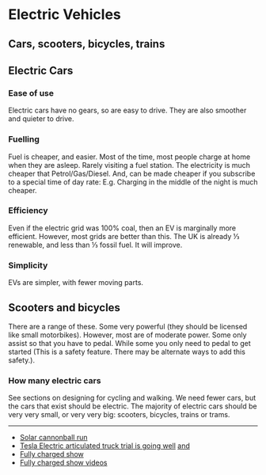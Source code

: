 # Electric Vehicles

## Cars, scooters, bicycles, trains

## Electric Cars
### Ease of use
Electric cars have no gears, so are easy to drive. They are also smoother and quieter to drive.

### Fuelling
Fuel is cheaper, and easier. Most of the time, most people charge at home when they are asleep. Rarely visiting a fuel station. The electricity is much cheaper that Petrol/Gas/Diesel. And, can be made cheaper if you subscribe to a special time of day rate: E.g. Charging in the middle of the night is much cheaper.

### Efficiency
Even if the electric grid was 100% coal, then an EV is marginally more efficient. However, most grids are better than this. The UK is already ⅓ renewable, and less than ⅓ fossil fuel. It will improve.

### Simplicity
EVs are simpler, with fewer moving parts.

## Scooters and bicycles
There are a range of these. Some very powerful (they should be licensed like small motorbikes). However, most are of moderate power. Some only assist so that you have to pedal. While some you only need to pedal to get started (This is a safety feature. There may be alternate ways to add this safety.). 

### How many electric cars
See sections on designing for cycling and walking. We need fewer cars, but the cars that exist should be electric. The majority of electric cars should be very very small, or very very big: scooters, bicycles, trains or trams.

----

* [Solar cannonball run](https://www.youtube.com/@solarcannonballrun/videos)
* [Tesla Electric articulated truck trial is going well](https://runonless.com/roled-profiles/pepsico/)
[and](https://results-2023.runonless.com/truck/?day=18&depot=pepsico&truck=pepsi_tesla3&units=imperial)
* [Fully charged show](https://fullycharged.show/)
* [Fully charged show videos](https://www.youtube.com/channel/UCzz4CoEgSgWNs9ZAvRMhW2A)
